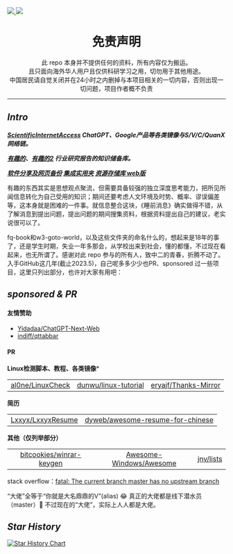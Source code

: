 <a href="http://tul.blog.ntu.edu.tw/archives/19642">
<img src="https://s2.xptou.com/2023/04/23/6445336123f74.jpg">
</a>

<a href="https://ndltd.ncl.edu.tw" target="_blank">
<img src="https://ndltd.ncl.edu.tw/gs32/nclcdr/image/promote.gif"></a> 

<!--
</a><img align="right" src="https://fastly.jsdelivr.net/gh/hoochanlon/w3-goto-world/W3UnitTest/mof2.PNG" width="250 " height="250" /></a><a><img align="right" src="https://fastly.jsdelivr.net/gh/hoochanlon/w3-goto-world/W3UnitTest/mof1.PNG" width="250 " height="250" />

[![LICENSE](https://img.shields.io/badge/license-Anti%20996-blue.svg)](https://github.com/996icu/996.ICU/blob/master/LICENSE) [![996.icu](https://img.shields.io/badge/link-996.icu-red.svg)](https://996.icu) 

-->

<!--![冲出你的窗口](https://fastly.jsdelivr.net/gh/hoochanlon/w3-goto-world/W3UnitTest/ccndck.png)-->


<h1 align="center"> 免责声明 </h1>

<p align="center">
此 repo 本身并不提供任何的资料，所有内容仅为搬运。<br>
且只面向海外华人用户且仅供科研学习之用，切勿用于其他用途。
<br>
中国居民请自觉关闭并在24小时之内删掉与本项目相关的一切内容，否则出现一切问题，项目作者概不负责
</p>
<hr>

## ***Intro***

***[ScientificInternetAccess](ScientificInternetAccess/) ChatGPT、Google产品等各类镜像与S/V/C/QuanX网络链。***

***[有趣的](有趣的/)、[有趣的2](有趣的2/) 行业研究报告的知识储备库。***

***[软件分享及网页备份](软件分享及网页备份/) [集成实用夹](集成实用夹/) [资源存储库 web版](https://hoochanlon.github.io/seikaii/)***

有趣的东西其实是思想观点聚流，但需要具备较强的独立深度思考能力，把所见所闻信息转化为自己受用的知识；期间还要考虑人文环境及时势、概率、谬误偏差等，这本身就是困难的一件事。就信息整合这块，《睡前消息》确实做得不错，从了解消息到提出问题，提出问题的期间搜集资料，根据资料提出自己的建议，老实说很可以了。

fq-book和w3-goto-world，以及这些文件夹的命名什么的，想起来是18年的事了，还是学生时期，失业一年多那会，从学校出来到社会，懂的都懂，不过现在看起来，也无所谓了。感谢对此 repo 参与的所有人，致中二的青春，折腾不动了。入手GitHub这几年(截止2023.5)，自己呢多多少少也PR、sponsored 过一些项目，这里只列出部分，也许对大家有用吧：

## ***sponsored & PR***

#### 友情赞助

* [Yidadaa/ChatGPT-Next-Web](https://github.com/Yidadaa/ChatGPT-Next-Web)
* [indiff/qttabbar](https://github.com/indiff/qttabbar)

#### PR

**Linux检测脚本、教程、各类镜像***

||||
|:-:|:-:|:-:|
|[al0ne/LinuxCheck](https://github.com/al0ne/LinuxCheck)|[dunwu/linux-tutorial](https://github.com/dunwu/linux-tutorial) |[eryajf/Thanks-Mirror](https://github.com/eryajf/Thanks-Mirror)|

**简历**

|||
|:-:|:-:|
|[Lxxyx/LxxyxResume](https://github.com/Lxxyx/LxxyxResume)|[dyweb/awesome-resume-for-chinese](https://github.com/dyweb/awesome-resume-for-chinese)|

**其他（仅列举部分）**

||||
|:-:|:-:|:-:|
|[bitcookies/winrar-keygen](https://github.com/bitcookies/winrar-keygen)|[Awesome-Windows/Awesome](https://github.com/Awesome-Windows/Awesome)|[jnv/lists](https://github.com/jnv/lists)|

stack overflow：[fatal: The current branch master has no upstream branch](https://stackoverflow.com/a/50134362)

“大佬”全等于“你就是大名鼎鼎的V”(alias) 😂 真正的大佬都是线下潜水员（master）🤿 不过现在的“大佬”，实际上人人都是大佬。

## ***Star History***

[![Star History Chart](https://api.star-history.com/svg?repos=hoochanlon/seikaii&type=Date)](https://star-history.com/#hoochanlon/seikaii&Date)


<!--
<hr>
<p align="center">

<br>
</p>
-->

